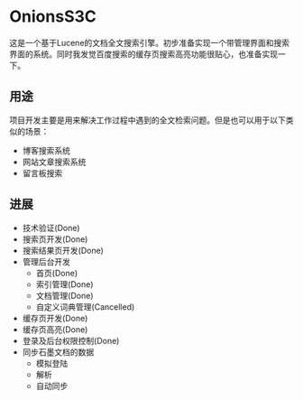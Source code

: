 # OnionsS3C

这是一个基于Lucene的文档全文搜索引擎。初步准备实现一个带管理界面和搜索界面的系统。同时我发觉百度搜索的缓存页搜索高亮功能很贴心，也准备实现一下。

## 用途

项目开发主要是用来解决工作过程中遇到的全文检索问题。但是也可以用于以下类似的场景：

* 博客搜索系统
* 网站文章搜索系统
* 留言板搜索

## 进展

* 技术验证(Done)
* 搜索页开发(Done)
* 搜索结果页开发(Done)
* 管理后台开发
	* 首页(Done)
	* 索引管理(Done)
	* 文档管理(Done)
	* 自定义词典管理(Cancelled)
* 缓存页开发(Done)
* 缓存页高亮(Done)
* 登录及后台权限控制(Done)
* 同步石墨文档的数据
	* 模拟登陆
	* 解析
	* 自动同步
